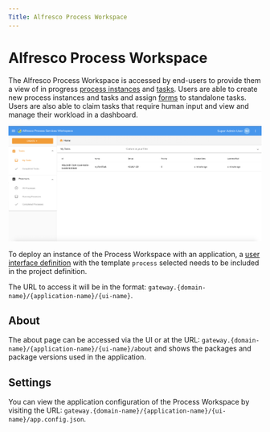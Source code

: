 ```yaml
---
Title: Alfresco Process Workspace
---
```


# Alfresco Process Workspace
The Alfresco Process Workspace is accessed by end-users to provide them a view of in progress [process instances](../workspace/processes.md) and [tasks](../workspace/tasks.md). Users are able to create new process instances and tasks and assign [forms](../modeling/forms/README.md) to standalone tasks. Users are also able to claim tasks that require human input and view and manage their workload in a dashboard.

![Process Workspace section view](../images/workspace-elements.png)

To deploy an instance of the Process Workspace with an application, a [user interface definition](../modeling/interfaces.md) with the template `process` selected needs to be included in the project definition.

The URL to access it will be in the format: `gateway.{domain-name}/{application-name}/{ui-name}`. 

## About
The about page can be accessed via the UI or at the URL: `gateway.{domain-name}/{application-name}/{ui-name}/about` and shows the packages and package versions used in the application. 

## Settings
You can view the application configuration of the Process Workspace by visiting the URL: `gateway.{domain-name}/{application-name}/{ui-name}/app.config.json`.

